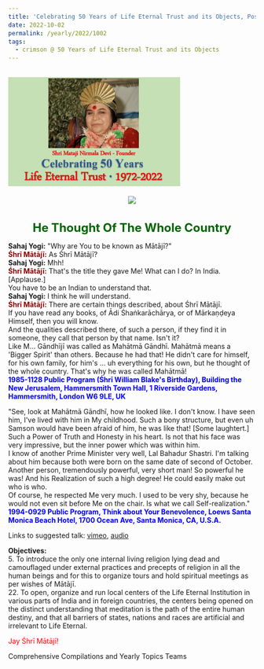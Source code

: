 ```yaml
---
title: 'Celebrating 50 Years of Life Eternal Trust and its Objects, Post 28 on the Jayantis of Mahātmā Gāndhī and Prime Minister Lal Bahadur Shastri'
date: 2022-10-02
permalink: /yearly/2022/1002
tags:
  - crimson @ 50 Years of Life Eternal Trust and its Objects
---
```


<br>
<div style="text-align: left"><img src="/images/Celebrating50YearsLET.png" width="350" /></div><br>

<div style="text-align: center"><img src="https://pub-1e517d8c73a64c9c82977d676b1fff72.r2.dev/image1041_Photo_credit_Jo_Bajescu.jpg" /></div>

<br>
<p style="color:DarkGreen; text-align:center">
<font size="+2"><b>He Thought Of The Whole Country</b><br></font>
</p>

<p>
<b>Sahaj Yogi:</b> "Why are You to be known as Mātājī?"<br>
<font color="DarkRed"><b>Śhrī Mātājī:</b></font> As Śhrī Mātājī?<br>
<b>Sahaj Yogi:</b> Mhh!<br>
<font color="DarkRed"><b>Śhrī Mātājī:</b></font> That's the title they gave Me! What can I do? In India. [Applause.]<br>
You have to be an Indian to understand that.<br>
<b>Sahaj Yogi:</b> I think he will understand.<br>
<font color="DarkRed"><b>Śhrī Mātājī:</b></font> There are certain things described, about Śhrī Mātājī.<br>
If you have read any books, of Ādi Śhaṅkarāchārya, or of Mārkaṇḍeya Himself, then you will know.<br>
And the qualities described there, of such a person, if they find it in someone, they call that person by that name. Isn't it?<br>
Like M... Gāndhījī was called as Mahātmā Gāndhī. Mahātmā means a 'Bigger Spirit' than others. Because he had that! He didn't care for himself, for his own family, for him's ... uh everything for his own, but he thought of the whole country. That's why he was called Mahātmā!<br>
<font color="blue"><b>1985-1128 Public Program (Śhrī William Blake's Birthday), Building the New Jerusalem, Hammersmith Town Hall, 1 Riverside Gardens, Hammersmith, London W6 9LE, UK</b></font><br>
</p>

<p>
"See, look at Mahātmā Gāndhī, how he looked like. I don't know. I have seen him, I've lived with him in My childhood. Such a bony structure, but even uh Samson would have been afraid of him, he was like that! [Some laughtert.] Such a Power of Truth and Honesty in his heart. Is not that his face was very impressive, but the inner power which was within him.<br>
I know of another Prime Minister very well, Lal Bahadur Shastri. I'm talking about him because both were born on the same date of second of October. Another person, tremendously powerful, very short man! So powerful he was! And his Realization of such a high degree! He could easily make out who is who.<br> 
Of course, he respected Me very much. I used to be very shy, because he would not even sit before Me on the chair. Is what we call Self-realization."<br>
<font color="blue"><b>1994-0929 Public Program, Think about Your Benevolence, Loews Santa Monica Beach Hotel, 1700 Ocean Ave, Santa Monica, CA, U.S.A.</b></font><br>
</p>

<p>

Links to suggested talk: <a href="https://vimeo.com/19916596"> vimeo</a>, <a href="https://soundcloud.com/nirmala-vidya-portal/940929-public-program-los"> audio </a><br>

<p>
<b>Objectives:</b><br>
5. To introduce the only one internal living religion lying dead and camouflaged under external practices and precepts of religion in all the human beings and for this to organize tours and hold spiritual meetings as per wishes of Mātājī.<br>
22. To open, organize and run local centers of the Life Eternal Institution in various parts of India and in foreign countries, the centers being opened on the distinct understanding that meditation is the path of the entire human destiny, and that all barriers of states, nations and races are artificial and irrelevant to Life Eternal.<br>
</p>

<p style="color:red;">Jay Śhrī Mātājī!<br></p>

<p>Comprehensive Compilations and Yearly Topics Teams</p>